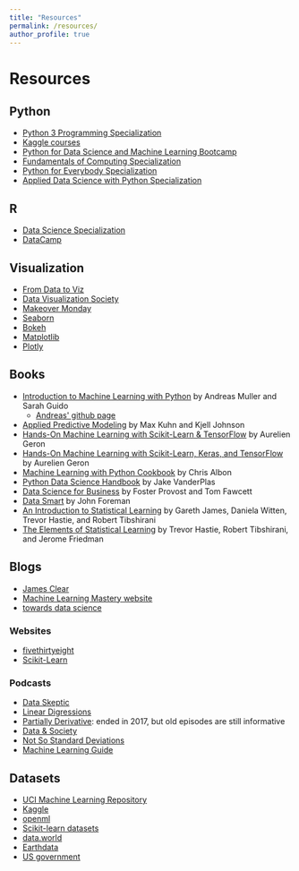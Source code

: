 ```yaml
---
title: "Resources"
permalink: /resources/
author_profile: true
---
```


# Resources

## Python

- [Python 3 Programming Specialization](https://www.coursera.org/specializations/python-3-programming)
- [Kaggle courses](https://www.kaggle.com/learn/overview)
- [Python for Data Science and Machine Learning Bootcamp](https://www.udemy.com/course/python-for-data-science-and-machine-learning-bootcamp/)
- [Fundamentals of Computing Specialization](https://www.coursera.org/specializations/computer-fundamentals)
- [Python for Everybody Specialization](https://www.coursera.org/specializations/python)
- [Applied Data Science with Python Specialization](https://www.coursera.org/specializations/data-science-python)

## R

- [Data Science Specialization](https://www.coursera.org/specializations/jhu-data-science)
- [DataCamp](https://www.datacamp.com/)

## Visualization

- [From Data to Viz](https://www.data-to-viz.com/)
- [Data Visualization Society](https://www.datavisualizationsociety.com/challenge)
- [Makeover Monday](https://www.makeovermonday.co.uk/)
- [Seaborn](https://seaborn.pydata.org/tutorial.html)
- [Bokeh](https://docs.bokeh.org/en/latest/index.html)
- [Matplotlib](https://matplotlib.org/contents.html)
- [Plotly](https://plot.ly/python/)

## Books
- [Introduction to Machine Learning with Python](https://www.amazon.com/Introduction-Machine-Learning-Python-Scientists/dp/1449369413) by Andreas Muller and Sarah Guido
  - [Andreas' github page](https://github.com/amueller)
- [Applied Predictive Modeling](https://www.amazon.com/Applied-Predictive-Modeling-Max-Kuhn-ebook/dp/B00K15TZU0) by Max Kuhn and Kjell Johnson
- [Hands-On Machine Learning with Scikit-Learn & TensorFlow](https://www.amazon.com/Hands-Machine-Learning-Scikit-Learn-TensorFlow/dp/1491962291) by Aurelien Geron
- [Hands-On Machine Learning with Scikit-Learn, Keras, and TensorFlow](https://www.amazon.com/Hands-Machine-Learning-Scikit-Learn-TensorFlow/dp/1492032646) by Aurelien Geron
- [Machine Learning with Python Cookbook](https://www.amazon.com/Machine-Learning-Python-Cookbook-Preprocessing/dp/1491989386) by Chris Albon
- [Python Data Science Handbook](https://jakevdp.github.io/PythonDataScienceHandbook/) by Jake VanderPlas
- [Data Science for Business](https://www.amazon.com/_/dp/1449361323?tag=oreilly20-20) by Foster Provost and Tom Fawcett
- [Data Smart](https://www.amazon.com/Data-Smart-Science-Transform-Information/dp/111866146X) by John Foreman
- [An Introduction to Statistical Learning](https://faculty.marshall.usc.edu/gareth-james/ISL/ISLR%20Seventh%20Printing.pdf) by Gareth James, Daniela Witten, Trevor Hastie, and Robert Tibshirani
- [The Elements of Statistical Learning](https://web.stanford.edu/~hastie/Papers/ESLII.pdf) by Trevor Hastie, Robert Tibshirani, and Jerome Friedman

## Blogs

- [James Clear](https://jamesclear.com)
- [Machine Learning Mastery website](https://machinelearningmastery.com)
- [towards data science](https://towardsdatascience.com/)

### Websites

- [fivethirtyeight](https://github.com/fivethirtyeight/data)
- [Scikit-Learn](https://scikit-learn.org)

### Podcasts

- [Data Skeptic](https://dataskeptic.com/)
- [Linear Digressions](http://lineardigressions.com/)
- [Partially Derivative](http://partiallyderivative.com/): ended in 2017, but old episodes are still informative
- [Data & Society](https://datasociety.net/)
- [Not So Standard Deviations](http://nssdeviations.com/)
- [Machine Learning Guide](http://ocdevel.com/mlg)

## Datasets

- [UCI Machine Learning Repository](http://archive.ics.uci.edu/ml/datasets.php)
- [Kaggle](https://www.kaggle.com/datasets)
- [openml](https://www.openml.org/)
- [Scikit-learn datasets](https://scikit-learn.org/stable/modules/classes.html#module-sklearn.datasets)
- [data.world](https://data.world/datasets/open-data)
- [Earthdata](https://earthdata.nasa.gov/)
- [US government](https://www.data.gov/)

